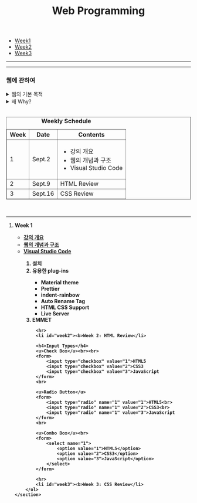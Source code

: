 <!DOCTYPE html>
<html>
<head>
	<meta charset="utf-8">
	<meta name="viewport" content="width=device-width, initial-scale=1">
	<title>Web Programming</title>
</head>
<body>
<header>
	<h1>Web Programming</h1>
</header>
<nav>
	<ul>
		<li><a href="#week1">Week1</a></li>
		<li><a href="#week2">Week2</a></li>
		<li><a href="#week3">Week3</a></li>
	</ul>
	<hr><hr>
</nav>
<main>
	<section>
		<h3>웹에 관하여</h3>
		<details>웹의 기본 목적은 한 컴퓨터에서 만든 문서를 다른 컴퓨터에서 쉽게 볼 수 있게 하는 것이다.<summary>웹의 기본 목적</summary></details>
		<details>전 세계의 컴퓨터들을 인터넷으로 연결한 시스템을 www, 즉 웹이라고 부른다.<summary>왜 Why?</summary></details>
		<br>
	</section>
	<section>
		<table border="1">
			<caption><b>Weekly Schedule</caption>
			<tr>
				<th>Week</th>
				<th>Date</th>
				<th>Contents</th>
			</tr>
			<tr>
				<td>1</td>
				<td>Sept.2</td>
				<td>
					<ul>
						<li>강의 개요</li>
						<li>웹의 개념과 구조</li>
						<li>Visual Studio Code</li>
					</ul>
				</td>
			</tr>
			<tr>
				<td>2</td>
				<td>Sept.9</td>
				<td>HTML Review</td>
			</tr>
			<tr>
				<td>3</td>
				<td>Sept.16</td>
				<td>CSS Review</td>
			</tr>
		</table>
		<br><hr>
	</section>
	<section>
		<ol>
            <li id="week1"><b>Week 1</li>
            <ul>
                <li><a href="file:///C:/Users/SAMSUNG/OneDrive/%EB%AC%B8%EC%84%9C/WebProgramming/Syllabus.pdf" target="_blank"> 강의 개요</a></li>
                <li><a href="file:///C:/Users/SAMSUNG/OneDrive/%EB%AC%B8%EC%84%9C/WebProgramming/%EC%9B%B9%EC%9D%98%EA%B0%9C%EB%85%90%EA%B3%BC%EA%B5%AC%EC%A1%B0.pdf" target="_blank">웹의 개념과 구조</a></li>
                <li><a href="https://code.visualstudio.com/download" target="_blank"> Visual Studio Code</a></li>
                <ol>
                    <li>설치</li>
                    <li>유용한 plug-ins</li>
                    <ul>
                        <li>Material theme</li>
                        <li>Prettier</li>
                        <li>indent-rainbow</li>
                        <li>Auto Rename Tag</li>
                        <li>HTML CSS Support</li>
                        <li>Live Server</li>
                    </ul>
                    <li>EMMET</li>
                </ol>
            </ul>

            <hr>
        	<li id="week2"><b>Week 2: HTML Review</li>
	
        	<h4>Input Types</h4>
        	<u>Check Box</u><br><br>	
        	<form>
        		<input type="checkbox" value="1">HTML5
        		<input type="checkbox" value="2">CSS3
        		<input type="checkbox" value="3">JavaScript
        	</form>
        	<br>

        	<u>Radio Button</u>
        	<form>
        		<input type="radio" name="1" value="1">HTML5<br>
        		<input type="radio" name="1" value="2">CSS3<br>
        		<input type="radio" name="1" value="3">JavaScript
        	</form>
        	<br>

        	<u>Combo Box</u><br>
        	<form>
        		<select name="1">
        			<option value="1">HTML5</option>
        			<option value="2">CSS3</option>
        			<option value="3">JavaScript</option>
        		</select>
        	</form>

        	<hr>
        	<li id="week3"><b>Week 3: CSS Review</li>
		</ol>
	</section>
		
</main>

</body>
</html>
